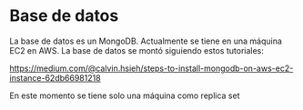# Base de datos

La base de datos es un MongoDB.
Actualmente se tiene en una máquina EC2 en AWS.
La base de datos se montó siguiendo estos tutoriales:

https://medium.com/@calvin.hsieh/steps-to-install-mongodb-on-aws-ec2-instance-62db66981218

En este momento se tiene solo una máquina como replica set
